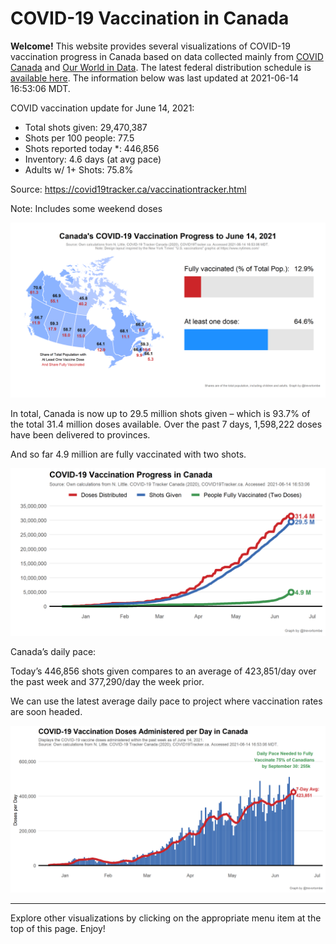 COVID-19 Vaccination in Canada
==============================

**Welcome!** This website provides several visualizations of COVID-19
vaccination progress in Canada based on data collected mainly from
[COVID Canada](https://covid19tracker.ca/vaccinationtracker.html) and
[Our World in Data](https://ourworldindata.org/covid-vaccinations). The
latest federal distribution schedule is [available
here](https://www.canada.ca/en/public-health/services/diseases/2019-novel-coronavirus-infection/prevention-risks/covid-19-vaccine-treatment/vaccine-rollout.html).
The information below was last updated at 2021-06-14 16:53:06 MDT.

COVID vaccination update for June 14, 2021:

-   Total shots given: 29,470,387
-   Shots per 100 people: 77.5
-   Shots reported today \*: 446,856
-   Inventory: 4.6 days (at avg pace)
-   Adults w/ 1+ Shots: 75.8%

Source:
<a href="https://covid19tracker.ca/vaccinationtracker.html" class="uri">https://covid19tracker.ca/vaccinationtracker.html</a>

Note: Includes some weekend doses

![](Plots/plot_main.png)

In total, Canada is now up to 29.5 million shots given – which is 93.7%
of the total 31.4 million doses available. Over the past 7 days,
1,598,222 doses have been delivered to provinces.

And so far 4.9 million are fully vaccinated with two shots.

![](Plots/plot_total.png)

Canada’s daily pace:

Today’s 446,856 shots given compares to an average of 423,851/day over
the past week and 377,290/day the week prior.

We can use the latest average daily pace to project where vaccination
rates are soon headed.

![](Plots/pace_national.png)

------------------------------------------------------------------------

Explore other visualizations by clicking on the appropriate menu item at
the top of this page. Enjoy!
